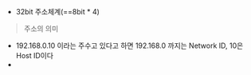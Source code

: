 - 32bit 주소체계(==8bit * 4)

> 주소의 의미

- 192.168.0.10 이라는 주수고 있다고 하면 192.168.0 까지는 Network ID, 10은 Host ID이다
- 